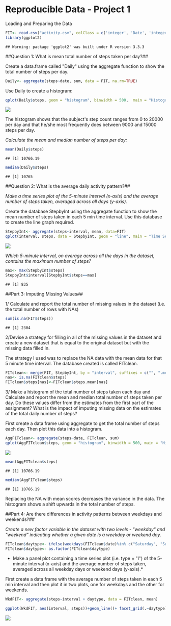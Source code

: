 Reproducible Data - Project 1
==============================

Loading and Preparing the Data


```r
FIT<- read.csv("activity.csv", colClass = c('integer', 'Date', 'integer'))
library(ggplot2)
```

```
## Warning: package 'ggplot2' was built under R version 3.3.3
```
##Question 1: What is mean total number of steps taken per day?##

Create a data.frame called "Daily" using the aggregate function to show the total number of steps per day.


```r
Daily<- aggregate(steps~date, sum, data = FIT, na.rm=TRUE)
```
Use Daily  to create a histogram:


```r
qplot(Daily$steps, geom = "histogram", binwidth = 500,  main = "Histogram for total daily steps", xlab = "Steps", ylab = "Count", fill=I("blue"), col = I("red"))
```

![](PA1_template_files/figure-html/unnamed-chunk-3-1.png)<!-- -->


The histogram shows that the subject's step count ranges from 0 to 20000 per day and that he/she most frequently does between 9000 and 15000 steps per day.

*Calculate the mean and median number of steps per day:*


```r
mean(Daily$steps)
```

```
## [1] 10766.19
```

```r
median(Daily$steps)
```

```
## [1] 10765
```


##Question 2: What is the average daily activity pattern?##

*Make a time series plot of the 5-minute interval (x-axis) and the average number of steps taken, averaged across all days (y-axis).*

Create the database StepbyInt using the aggregate function to show the mean number of steps taken in each 5 min time interval. Use this database to create the line graph required.

```r
StepbyInt<- aggregate(steps~interval, mean, data=FIT)
qplot(interval, steps, data = StepbyInt, geom = "line", main = "Time Series plot of Steps / 5 minute Interval(Average)", xlab = "5 minute time interval", ylab = "Average Number of Steps")
```

![](PA1_template_files/figure-html/unnamed-chunk-5-1.png)<!-- -->

*Which 5-minute interval, on average across all the days in the dataset, contains the maximum number of steps?*


```r
max<- max(StepbyInt$steps)
StepbyInt$interval[StepbyInt$steps==max]
```

```
## [1] 835
```

##Part 3: Imputing Missing Values##

1/ Calculate and report the total number of missing values in the dataset (i.e. the total number of rows with NAs)


```r
sum(is.na(FIT$steps))
```

```
## [1] 2304
```

2/Devise a strategy for filling in all of the missing values in the dataset and create a new dataset that is equal to the original dataset but with the missing data filled in.

The strategy I used was to replace the NA data with the mean data for that 5 minute time interval. The database created is called FITclean.


```r
FITclean<- merge(FIT, StepbyInt, by = "interval", suffixes = c("", ".mean"))
nas<- is.na(FITclean$steps)
FITclean$steps[nas]<-FITclean$steps.mean[nas]
```


3/ Make a histogram of the total number of steps taken each day and Calculate and report the mean and median total number of steps taken per day. Do these values differ from the estimates from the first part of the assignment? What is the impact of imputing missing data on the estimates of the total daily number of steps?

First create a data frame using aggregate to get the total number of steps each day.  Then plot this data into a histogram.


```r
AggFITclean<- aggregate(steps~date, FITclean, sum)
qplot(AggFITclean$steps, geom = "histogram", binwidth = 500, main = "Histogram of Total number of steps per day (NA replaced with means", xlab = "Total Steps", ylab = "Frequency", fill = I("blue"), col = I("red"))
```

![](PA1_template_files/figure-html/unnamed-chunk-9-1.png)<!-- -->

```r
mean(AggFITclean$steps)
```

```
## [1] 10766.19
```

```r
median(AggFITclean$steps)
```

```
## [1] 10766.19
```


Replacing the NA with mean scores decreases the variance in the data. The histogram shows a shift upwards in the total number of steps.

##Part 4: Are there differences in activity patterns between weekdays and weekends?##

*Create a new factor variable in the dataset with two levels - "weekday" and "weekend" indicating whether a given date is a weekday or weekend day.*


```r
FITclean$daytype<- ifelse(weekdays(FITclean$date)%in% c("Saturday", "Sunday"), "weekend", "weekday")
FITclean$daytype<- as.factor(FITclean$daytype)
```

* Make a panel plot containing a time series plot (i.e. type = "l") of the 5-minute interval (x-axis) and the average number of steps taken, averaged across all weekday days or weekend days (y-axis).* 

First create a data frame with the average number of steps taken in each 5 min interval and then plot it in two plots, one for weekdays and the other for weekends.


```r
WkdFIT<- aggregate(steps~interval + daytype, data = FITclean, mean)

ggplot(WkdFIT, aes(interval, steps))+geom_line()+ facet_grid(.~daytype)+ ggtitle("Time Series plot of Average number of steps\ntaken by 5-minute interval")+ xlab("Time Interval")+ ylab("Average number of steps")
```

![](PA1_template_files/figure-html/unnamed-chunk-11-1.png)<!-- -->


